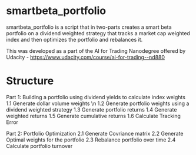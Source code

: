 # smartbeta_portfolio
smartbeta_portfolio is a script that in two-parts creates a smart beta portfolio on a dividend weighted strategy that tracks a market cap weighted index 
and then optimizes the portfolio and rebalances it. 

This was developed as a part of the AI for Trading Nanodegree offered by Udacity - https://www.udacity.com/course/ai-for-trading--nd880

# Structure 

Part 1: Building a portfolio using dividend yields to calculate index weights
1.1 Generate dollar volume weights \n
1.2 Generate portfolio weights using a dividend weighted strategy
1.3 Generate portfolio returns 
1.4 Generate weighted returns 
1.5 Generate cumulative returns 
1.6 Calculate Tracking Error

Part 2: Portfolio Optimization
2.1 Generate Covriance matrix
2.2 Generate Optimal weights for the portfolio
2.3 Rebalance portfolio over time 
2.4 Calculate portfolio turnover
